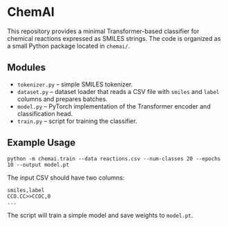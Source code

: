 # ChemAI

This repository provides a minimal Transformer-based classifier for chemical reactions expressed as SMILES strings. The code is organized as a small Python package located in `chemai/`.

## Modules

- `tokenizer.py` – simple SMILES tokenizer.
- `dataset.py` – dataset loader that reads a CSV file with `smiles` and `label` columns and prepares batches.
- `model.py` – PyTorch implementation of the Transformer encoder and classification head.
- `train.py` – script for training the classifier.

## Example Usage

```
python -m chemai.train --data reactions.csv --num-classes 20 --epochs 10 --output model.pt
```

The input CSV should have two columns:

```
smiles,label
CCO.CC>>CCOC,0
...
```

The script will train a simple model and save weights to `model.pt`.
